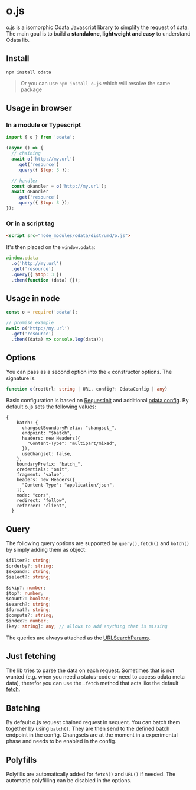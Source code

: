 # o.js

o.js is a isomorphic Odata Javascript library to simplify the request of data. The main goal is to build a **standalone, lightweight and easy** to understand Odata lib.

## Install

```
npm install odata
```

> Or you can use `npm install o.js` which will resolve the same package

## Usage in browser

### In a module or Typescript
```javascript
import { o } from 'odata';

(async () => {
  // chaining
  await o('http://my.url')
    .get('resource')
    .query({ $top: 3 });

  // handler
  const oHandler = o('http://my.url');
  await oHandler
    .get('resource')
    .query({ $top: 3 });
});
```

### Or in a script tag
```html
<script src="node_modules/odata/dist/umd/o.js">
```

It's then placed on the `window.odata`: 
```javascript
window.odata
  .o('http://my.url')
  .get('resource')
  .query({ $top: 3 })
  .then(function (data) {});
```


## Usage in node
```javascript
const o = require('odata');

// promise example
await o('http://my.url')
  .get('resource')
  .then((data) => console.log(data));
```

## Options
You can pass as a second option into the `o` constructor options. The signature is:
```typescript
function o(rootUrl: string | URL, config?: OdataConfig | any)
```
Basic configuration is based on [RequestInit](https://developer.mozilla.org/en-US/docs/Web/API/Request/Request) and additional [odata config](src/OdataConfig.ts). By default o.js sets the following values:
```
{
    batch: {
      changsetBoundaryPrefix: "changset_",
      endpoint: "$batch",
      headers: new Headers({
        "Content-Type": "multipart/mixed",
      }),
      useChangset: false,
    },
    boundaryPrefix: "batch_",
    credentials: "omit",
    fragment: "value",
    headers: new Headers({
      "Content-Type": "application/json",
    }),
    mode: "cors",
    redirect: "follow",
    referrer: "client",
  }
```

## Query
The following query options are supported by `query()`, `fetch()` and `batch()` by simply adding them as object:

```typescript
$filter?: string;
$orderby?: string;
$expand?: string;
$select?: string;

$skip?: number;
$top?: number;
$count?: boolean;
$search?: string;
$format?: string;
$compute?: string;
$index?: number;
[key: string]: any; // allows to add anything that is missing
```

The queries are always attached as the [URLSearchParams](https://developer.mozilla.org/en-US/docs/Web/API/URLSearchParams).

## Just fetching
The lib tries to parse the data on each request. Sometimes that is not wanted (e.g. when you need a status-code or need to access odata meta data), therefor you can use the `.fetch` method that acts like the default [fetch](https://developer.mozilla.org/en-US/docs/Web/API/Fetch_API).

## Batching
By default o.js request chained request in sequent. You can batch them together by using `batch()`. They are then send to the defined batch endpoint in the config. Changsets are at the moment in a experimental phase and needs to be enabled in the config.

## Polyfills
Polyfills are automatically added for `fetch()` and `URL()` if needed. The automatic polyfilling can be disabled in the options.
